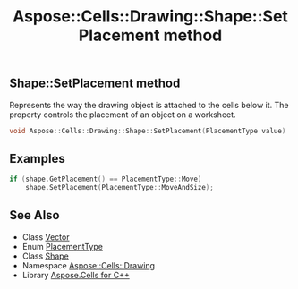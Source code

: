 ﻿---
title: Aspose::Cells::Drawing::Shape::SetPlacement method
linktitle: SetPlacement
second_title: Aspose.Cells for C++ API Reference
description: 'Aspose::Cells::Drawing::Shape::SetPlacement method. Represents the way the drawing object is attached to the cells below it. The property controls the placement of an object on a worksheet in C++.'
type: docs
weight: 6100
url: /cpp/aspose.cells.drawing/shape/setplacement/
---
## Shape::SetPlacement method


Represents the way the drawing object is attached to the cells below it. The property controls the placement of an object on a worksheet.

```cpp
void Aspose::Cells::Drawing::Shape::SetPlacement(PlacementType value)
```


## Examples


```cpp
if (shape.GetPlacement() == PlacementType::Move)
    shape.SetPlacement(PlacementType::MoveAndSize);
```

## See Also

* Class [Vector](../../../aspose.cells/vector/)
* Enum [PlacementType](../../placementtype/)
* Class [Shape](../)
* Namespace [Aspose::Cells::Drawing](../../)
* Library [Aspose.Cells for C++](../../../)
